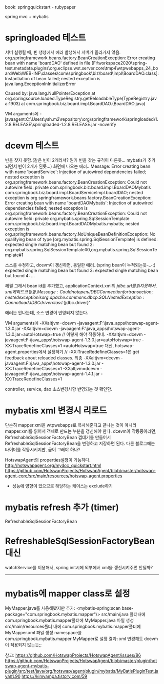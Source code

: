 book: springquickstart - rubypaper

spring mvc + mybatis

# springloaded 테스트
서버 실행될 때, 빈 생성에서 에러 발생해서 서버가 올라가지 않음.
org.springframework.beans.factory.BeanCreationException: Error creating bean with name 'boardDAO' defined in file [F:\workspace2020\spring-test\.metadata\.plugins\org.eclipse.wst.server.core\tmp4\wtpwebapps\_24_boardWeb\WEB-INF\classes\com\springbook\biz\board\impl\BoardDAO.class]: Instantiation of bean failed; nested exception is java.lang.ExceptionInInitializerError

Caused by: java.lang.NullPointerException
	at org.springsource.loaded.TypeRegistry.getReloadableType(TypeRegistry.java:1903)
	at com.springbook.biz.board.impl.BoardDAO.<clinit>(BoardDAO.java)
	
VM arguments에
-javaagent:C:\Users\ysh\.m2\repository\org\springframework\springloaded\1.2.8.RELEASE\springloaded-1.2.8.RELEASE.jar -noverify

# dcevm 테스트
빈을 찾지 못함.(같은 빈이 2개라서? 뭔가 빈을 찾는 규격이 다른듯... mybatis가 추가되면서 빈이 2개가 된듯...)
화면에 나오는 에러.. 
Message: Error creating bean with name 'boardService': Injection of autowired dependencies failed; nested exception is org.springframework.beans.factory.BeanCreationException: Could not autowire field: private com.springbook.biz.board.impl.BoardDAOMybatis com.springbook.biz.board.impl.BoardServiceImpl.boardDAO; nested exception is org.springframework.beans.factory.BeanCreationException: Error creating bean with name 'boardDAOMybatis': Injection of autowired dependencies failed; nested exception is org.springframework.beans.factory.BeanCreationException: Could not autowire field: private org.mybatis.spring.SqlSessionTemplate com.springbook.biz.board.impl.BoardDAOMybatis.mybatis; nested exception is org.springframework.beans.factory.NoUniqueBeanDefinitionException: No qualifying bean of type [org.mybatis.spring.SqlSessionTemplate] is defined: expected single matching bean but found 2: org.mybatis.spring.SqlSessionTemplate#0,org.mybatis.spring.SqlSessionTemplate#1

소스를 수정하고, dcevm이 갱신하면, 동일한 에러..(spring bean이 누적되는듯-_-;)
expected single matching bean but found 3:
expected single matching bean but found 4:
...

헤결
그래서 bean id를 추가했고,
applicationContext.xml의 ${jdbc.url}를 읽지 못해서, xml에 하드코딩함.
Message: Could not open JDBC Connection for transaction; nested exception is org.apache.commons.dbcp.SQLNestedException: Cannot load JDBC driver class '${jdbc.driver}'

에러는 안나는데, 소스 변경이 반영되지 않는다.

VM arguments에
-XXaltjvm=dcevm -javaagent:F:\java_apps\hotswap-agent-1.3.0.jar
-XXaltjvm=dcevm -javaagent:F:\java_apps\hotswap-agent-1.3.0.jar=autoHotswap=true // 이렇게 해야 작동하네.
-XXaltjvm=dcevm -javaagent:F:\java_apps\hotswap-agent-1.3.0.jar=autoHotswap=true -XX:TraceRedefineClasses=1
=autoHotswap=true 대신, hotswap-agent.properties에서 설정하기
// -XX:TraceRedefineClasses=1은 get feedback about reloaded classes.
최종
-XXaltjvm=dcevm -javaagent:F:\java_apps\hotswap-agent-1.3.0.jar -XX:TraceRedefineClasses=1
-XXaltjvm=dcevm -javaagent:F:\java_apps\hotswap-agent-1.4.1.jar -XX:TraceRedefineClasses=1

>>>>>>
controller, service, dao 소스변경사항 반영되는 것 확인함.


# mybatis xml 변경시 리로드
단순히 mapper.xml을 wtpwebapps로 복사해준다고 끝나는 것이 아니라
mapper.xml를 읽어서 객체로 만드는 부분을 갱신해야 한다.
dcevm이 작동중이라면,
RefreshableSqlSessionFactoryBean 껍데기를 만들어서
RefreshableSqlSessionFactoryBean을 변경하고 저장하면 된다.
다른 블로그에는 타이머를 작동시키지만, 굳이 그래야 하나?

HotswapAgent의 properties설정이 가능하다.
http://hotswapagent.org/mydoc_quickstart.html
https://github.com/HotswapProjects/HotswapAgent/blob/master/hotswap-agent-core/src/main/resources/hotswap-agent.properties

- 성능에 영향이 있으므로 해당하는 케이스는
exclude하기

# mybatis refresh 추가 (timer)
RefreshableSqlSessionFactoryBean

# RefreshableSqlSessionFactoryBean 대신
watchService를 이용해서, spring init시에 외부에서 xml을 갱신시켜주면 안될까?


---

# mybatis에 mapper class로 설정
MyMapper.java를 사용해봤지만
추가: <mybatis-spring:scan base-package="com.springbook.mybatis.mapper"/>
src/main/java 폴더내에
	com.springbook.mybatis.mapper폴더에 MyMapper.java 파일 생성
src/main/resources폴더 내에
	com.springbook.mybatis.mapper폴더에 MyMapper.xml 파일 생성
		namespace를 com.springbook.mybatis.mapper.MyMapper로 설정
결과: xml 변경해도 dcevm이 적용되지 않는듯;;

참고: 
https://github.com/HotswapProjects/HotswapAgent/issues/86
https://github.com/HotswapProjects/HotswapAgent/blob/master/plugin/hotswap-agent-mybatis-plugin/src/test/java/org/hotswap/agent/plugin/mybatis/MyBatisPluginTest.java#L90
https://kimvampa.tistory.com/59